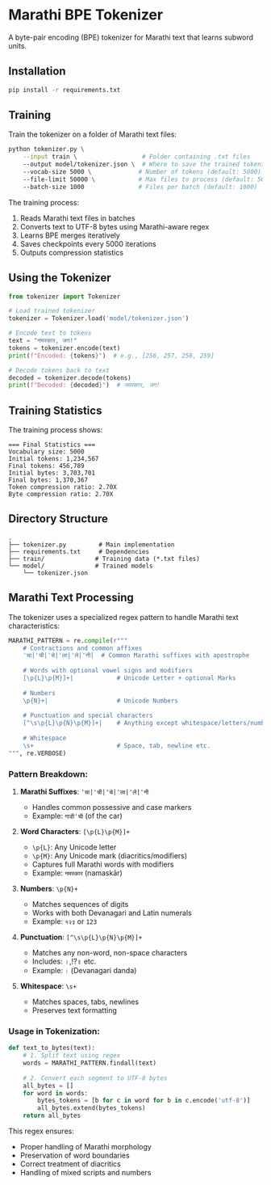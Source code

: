 # Marathi BPE Tokenizer

A byte-pair encoding (BPE) tokenizer for Marathi text that learns subword units.

## Installation

```bash
pip install -r requirements.txt
```

## Training

Train the tokenizer on a folder of Marathi text files:

```bash
python tokenizer.py \
    --input train \                  # Folder containing .txt files
    --output model/tokenizer.json \  # Where to save the trained tokenizer
    --vocab-size 5000 \             # Number of tokens (default: 5000)
    --file-limit 50000 \            # Max files to process (default: 50000)
    --batch-size 1000               # Files per batch (default: 1000)
```

The training process:
1. Reads Marathi text files in batches
2. Converts text to UTF-8 bytes using Marathi-aware regex
3. Learns BPE merges iteratively
4. Saves checkpoints every 5000 iterations
5. Outputs compression statistics

## Using the Tokenizer

```python
from tokenizer import Tokenizer

# Load trained tokenizer
tokenizer = Tokenizer.load('model/tokenizer.json')

# Encode text to tokens
text = "नमस्कार, जग!"
tokens = tokenizer.encode(text)
print(f"Encoded: {tokens}")  # e.g., [256, 257, 258, 259]

# Decode tokens back to text
decoded = tokenizer.decode(tokens)
print(f"Decoded: {decoded}")  # नमस्कार, जग!
```

## Training Statistics

The training process shows:
```
=== Final Statistics ===
Vocabulary size: 5000
Initial tokens: 1,234,567
Final tokens: 456,789
Initial bytes: 3,703,701
Final bytes: 1,370,367
Token compression ratio: 2.70X
Byte compression ratio: 2.70X
```

## Directory Structure
```
.
├── tokenizer.py         # Main implementation
├── requirements.txt     # Dependencies
├── train/              # Training data (*.txt files)
└── model/              # Trained models
    └── tokenizer.json
```

## Marathi Text Processing

The tokenizer uses a specialized regex pattern to handle Marathi text characteristics:

```python
MARATHI_PATTERN = re.compile(r"""
    # Contractions and common affixes
    'चा|'ची|'चे|'ला|'ले|'नी|  # Common Marathi suffixes with apostrophe
    
    # Words with optional vowel signs and modifiers
    [\p{L}\p{M}]+|            # Unicode Letter + optional Marks
    
    # Numbers
    \p{N}+|                   # Unicode Numbers
    
    # Punctuation and special characters
    [^\s\p{L}\p{N}\p{M}]+|    # Anything except whitespace/letters/numbers/marks
    
    # Whitespace
    \s+                       # Space, tab, newline etc.
""", re.VERBOSE)
```

### Pattern Breakdown:

1. **Marathi Suffixes**: `'चा|'ची|'चे|'ला|'ले|'नी`
   - Handles common possessive and case markers
   - Example: `गाडी'ची` (of the car)

2. **Word Characters**: `[\p{L}\p{M}]+`
   - `\p{L}`: Any Unicode letter
   - `\p{M}`: Any Unicode mark (diacritics/modifiers)
   - Captures full Marathi words with modifiers
   - Example: `नमस्कार` (namaskār)

3. **Numbers**: `\p{N}+`
   - Matches sequences of digits
   - Works with both Devanagari and Latin numerals
   - Example: `१२३` or `123`

4. **Punctuation**: `[^\s\p{L}\p{N}\p{M}]+`
   - Matches any non-word, non-space characters
   - Includes: ।,!?॥ etc.
   - Example: `।` (Devanagari danda)

5. **Whitespace**: `\s+`
   - Matches spaces, tabs, newlines
   - Preserves text formatting

### Usage in Tokenization:

```python
def text_to_bytes(text):
    # 1. Split text using regex
    words = MARATHI_PATTERN.findall(text)
    
    # 2. Convert each segment to UTF-8 bytes
    all_bytes = []
    for word in words:
        bytes_tokens = [b for c in word for b in c.encode('utf-8')]
        all_bytes.extend(bytes_tokens)
    return all_bytes
```

This regex ensures:
- Proper handling of Marathi morphology
- Preservation of word boundaries
- Correct treatment of diacritics
- Handling of mixed scripts and numbers
